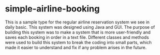 # simple-airline-booking
This is a sample type for the regular airline reservation system we see in daily basic. This system was designed using Java and GUI. The purpose of building this system was to make a system that is more user-friendly and saves each booking in order in a text file. Different classes and methods were used to build this system to break the coding into small parts, which made it easier to understand and fix if any problem arises in the future.
